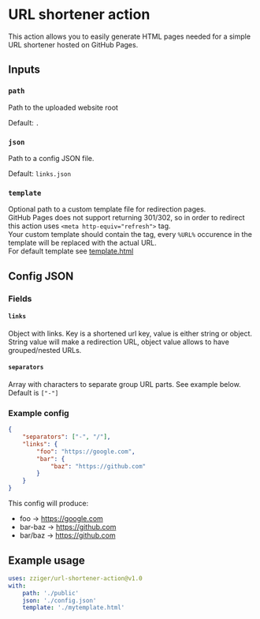 # URL shortener action

This action allows you to easily generate HTML pages needed for a simple URL shortener hosted on GitHub Pages.

## Inputs

### `path`

Path to the uploaded website root

Default: `.`

### `json`

Path to a config JSON file.

Default: `links.json`

### `template`

Optional path to a custom template file for redirection pages.<br/>
GitHub Pages does not support returning 301/302, so in order to redirect this action uses `<meta http-equiv="refresh">` tag.<br/>
Your custom template should contain the tag, every `%URL%` occurence in the template will be replaced with the actual URL.<br/>
For default template see [template.html](./template.html)

## Config JSON

### Fields

#### `links`

Object with links. Key is a shortened url key, value is either string or object.<br/>
String value will make a redirection URL, object value allows to have grouped/nested URLs.

#### `separators`

Array with characters to separate group URL parts. See example below.
Default is `["-"]`

### Example config

```json
{
    "separators": ["-", "/"],
    "links": {
        "foo": "https://google.com",
        "bar": {
            "baz": "https://github.com"
        }
    }
}
```

This config will produce:

- foo -> https://google.com
- bar-baz -> https://github.com
- bar/baz -> https://github.com


## Example usage


```yaml
uses: zziger/url-shortener-action@v1.0
with:
    path: './public'
    json: './config.json'
    template: './mytemplate.html'
```